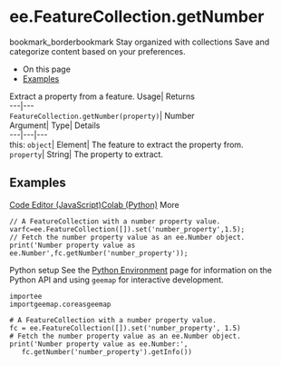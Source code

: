  
#  ee.FeatureCollection.getNumber 
bookmark_borderbookmark Stay organized with collections  Save and categorize content based on your preferences. 
  * On this page
  * [Examples](https://developers.google.com/earth-engine/apidocs/ee-featurecollection-getnumber#examples)


Extract a property from a feature. 
Usage| Returns  
---|---  
`FeatureCollection.getNumber(property)`| Number  
Argument| Type| Details  
---|---|---  
this: `object`| Element| The feature to extract the property from.  
`property`| String| The property to extract.  
## Examples
[Code Editor (JavaScript)](https://developers.google.com/earth-engine/apidocs/ee-featurecollection-getnumber#code-editor-javascript-sample)[Colab (Python)](https://developers.google.com/earth-engine/apidocs/ee-featurecollection-getnumber#colab-python-sample) More
```
// A FeatureCollection with a number property value.
varfc=ee.FeatureCollection([]).set('number_property',1.5);
// Fetch the number property value as an ee.Number object.
print('Number property value as ee.Number',fc.getNumber('number_property'));
```
Python setup
See the [ Python Environment](https://developers.google.com/earth-engine/guides/python_install) page for information on the Python API and using `geemap` for interactive development.
```
importee
importgeemap.coreasgeemap
```
```
# A FeatureCollection with a number property value.
fc = ee.FeatureCollection([]).set('number_property', 1.5)
# Fetch the number property value as an ee.Number object.
print('Number property value as ee.Number:',
   fc.getNumber('number_property').getInfo())
```

